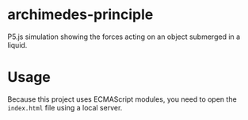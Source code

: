 # archimedes-principle
P5.js simulation showing the forces acting on an object submerged in a liquid.

# Usage
Because this project uses ECMAScript modules, you need to open the `index.html` file using a local server.
